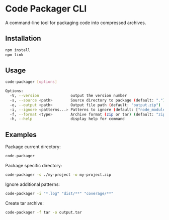 # Code Packager CLI

A command-line tool for packaging code into compressed archives.

## Installation

```bash
npm install
npm link
```

## Usage

```bash
code-packager [options]

Options:
  -V, --version              output the version number
  -s, --source <path>        Source directory to package (default: ".")
  -o, --output <path>        Output file path (default: "output.zip")
  -i, --ignore <patterns...> Patterns to ignore (default: ["node_modules/**", ".git/**"])
  -f, --format <type>        Archive format (zip or tar) (default: "zip")
  -h, --help                 display help for command
```

## Examples

Package current directory:
```bash
code-packager
```

Package specific directory:
```bash
code-packager -s ./my-project -o my-project.zip
```

Ignore additional patterns:
```bash
code-packager -i "*.log" "dist/**" "coverage/**"
```

Create tar archive:
```bash
code-packager -f tar -o output.tar
```